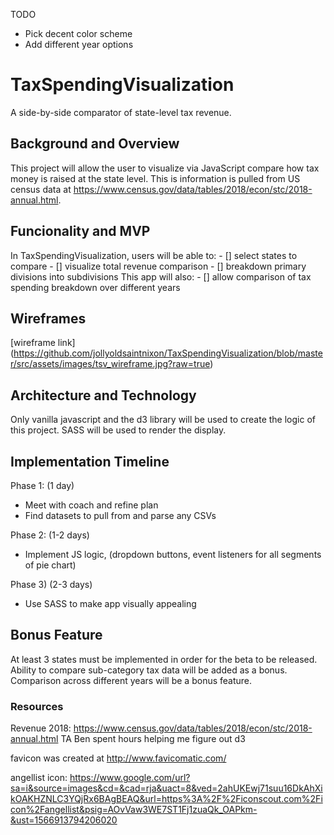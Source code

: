 TODO
* Pick decent color scheme
* Add different year options

# TaxSpendingVisualization

  A side-by-side comparator of state-level tax revenue.  

## Background and Overview

  This project will allow the user to visualize via JavaScript compare how tax money is raised at the state level.  This is information is pulled from US census data at https://www.census.gov/data/tables/2018/econ/stc/2018-annual.html.

## Funcionality and MVP

  In TaxSpendingVisualization, users will be able to:
    - [] select states to compare
    - [] visualize total revenue comparison
    - [] breakdown primary divisions into subdivisions
  This app will also:
    - [] allow comparison of tax spending breakdown over different years

    
## Wireframes

[wireframe link] (https://github.com/jollyoldsaintnixon/TaxSpendingVisualization/blob/master/src/assets/images/tsv_wireframe.jpg?raw=true)


## Architecture and Technology

Only vanilla javascript and the d3 library will be used to create the logic of this project.  SASS will be used to render the display.  

## Implementation Timeline

Phase 1: (1 day)
* Meet with coach and refine plan
* Find datasets to pull from and parse any CSVs

Phase 2: (1-2 days)
* Implement JS logic, (dropdown buttons, event listeners for all segments of pie chart)

Phase 3) (2-3 days)
* Use SASS to make app visually appealing

## Bonus Feature
  
  At least 3 states must be implemented in order for the beta to be released.  Ability to compare sub-category tax data will be added as a bonus.  Comparison across different years will be a bonus feature.

### Resources

  Revenue 2018: https://www.census.gov/data/tables/2018/econ/stc/2018-annual.html
  TA Ben spent hours helping me figure out d3

  favicon was created at http://www.favicomatic.com/

  angellist icon: https://www.google.com/url?sa=i&source=images&cd=&cad=rja&uact=8&ved=2ahUKEwj71suu16DkAhXikOAKHZNLC3YQjRx6BAgBEAQ&url=https%3A%2F%2Ficonscout.com%2Ficon%2Fangellist&psig=AOvVaw3WE7ST1Fj1zuaQk_OAPkm-&ust=1566913794206020

